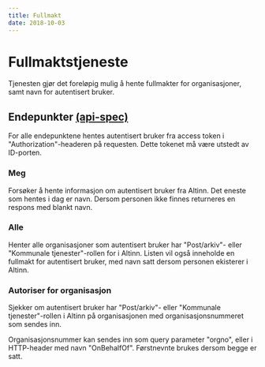 ```yaml
---
title: Fullmakt
date: 2018-10-03
---
```

# Fullmaktstjeneste

Tjenesten gjør det foreløpig mulig å hente fullmakter for organisasjoner, samt navn for autentisert bruker.

## Endepunkter [(api-spec)](https://editor.swagger.io/?url=https://ks-no.github.io/api/fullmakt-api-v1.json)

For alle endepunktene hentes autentisert bruker fra access token i "Authorization"-headeren på requesten. Dette tokenet 
må være utstedt av ID-porten.

### Meg
Forsøker å hente informasjon om autentisert bruker fra Altinn. Det eneste som hentes i dag er navn. Dersom personen ikke 
finnes returneres en respons med blankt navn.

### Alle
Henter alle organisasjoner som autentisert bruker har "Post/arkiv"- eller "Kommunale tjenester"-rollen for i Altinn. 
Listen vil også inneholde en fullmakt for autentisert bruker, med navn satt dersom personen ekisterer i Altinn.

### Autoriser for organisasjon
Sjekker om autentisert bruker har "Post/arkiv"- eller "Kommunale tjenester"-rollen i Altinn på organisasjonen med 
organisasjonsnummeret som sendes inn.

Organisasjonsnummer kan sendes inn som query parameter "orgno", eller i HTTP-header med navn "OnBehalfOf". Førstnevnte 
brukes dersom begge er satt.

